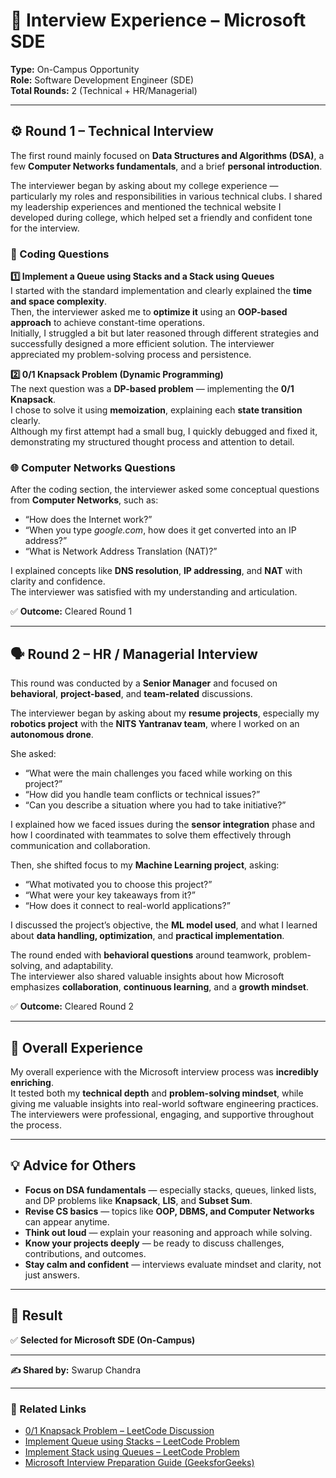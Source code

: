 # 💼 Interview Experience – Microsoft SDE

**Type:** On-Campus Opportunity  
**Role:** Software Development Engineer (SDE)  
**Total Rounds:** 2 (Technical + HR/Managerial)

---

## ⚙️ Round 1 – Technical Interview  

The first round mainly focused on **Data Structures and Algorithms (DSA)**, a few **Computer Networks fundamentals**, and a brief **personal introduction**.  

The interviewer began by asking about my college experience — particularly my roles and responsibilities in various technical clubs. I shared my leadership experiences and mentioned the technical website I developed during college, which helped set a friendly and confident tone for the interview.  

### 🧩 Coding Questions  

**1️⃣ Implement a Queue using Stacks and a Stack using Queues**  
I started with the standard implementation and clearly explained the **time and space complexity**.  
Then, the interviewer asked me to **optimize it** using an **OOP-based approach** to achieve constant-time operations.  
Initially, I struggled a bit but later reasoned through different strategies and successfully designed a more efficient solution. The interviewer appreciated my problem-solving process and persistence.  

**2️⃣ 0/1 Knapsack Problem (Dynamic Programming)**  
The next question was a **DP-based problem** — implementing the **0/1 Knapsack**.  
I chose to solve it using **memoization**, explaining each **state transition** clearly.  
Although my first attempt had a small bug, I quickly debugged and fixed it, demonstrating my structured thought process and attention to detail.  

### 🌐 Computer Networks Questions  

After the coding section, the interviewer asked some conceptual questions from **Computer Networks**, such as:  
- “How does the Internet work?”  
- “When you type *google.com*, how does it get converted into an IP address?”  
- “What is Network Address Translation (NAT)?”  

I explained concepts like **DNS resolution**, **IP addressing**, and **NAT** with clarity and confidence.  
The interviewer was satisfied with my understanding and articulation.  

✅ **Outcome:** Cleared Round 1  

---

## 🗣️ Round 2 – HR / Managerial Interview  

This round was conducted by a **Senior Manager** and focused on **behavioral**, **project-based**, and **team-related** discussions.  

The interviewer began by asking about my **resume projects**, especially my **robotics project** with the **NITS Yantranav team**, where I worked on an **autonomous drone**.  

She asked:  
- “What were the main challenges you faced while working on this project?”  
- “How did you handle team conflicts or technical issues?”  
- “Can you describe a situation where you had to take initiative?”  

I explained how we faced issues during the **sensor integration** phase and how I coordinated with teammates to solve them effectively through communication and collaboration.  

Then, she shifted focus to my **Machine Learning project**, asking:  
- “What motivated you to choose this project?”  
- “What were your key takeaways from it?”  
- “How does it connect to real-world applications?”  

I discussed the project’s objective, the **ML model used**, and what I learned about **data handling, optimization**, and **practical implementation**.  

The round ended with **behavioral questions** around teamwork, problem-solving, and adaptability.  
The interviewer also shared valuable insights about how Microsoft emphasizes **collaboration**, **continuous learning**, and a **growth mindset**.  

✅ **Outcome:** Cleared Round 2  

---

## 🌟 Overall Experience  

My overall experience with the Microsoft interview process was **incredibly enriching**.  
It tested both my **technical depth** and **problem-solving mindset**, while giving me valuable insights into real-world software engineering practices.  
The interviewers were professional, engaging, and supportive throughout the process.  

---

## 💡 Advice for Others  

- **Focus on DSA fundamentals** — especially stacks, queues, linked lists, and DP problems like **Knapsack**, **LIS**, and **Subset Sum**.  
- **Revise CS basics** — topics like **OOP, DBMS, and Computer Networks** can appear anytime.  
- **Think out loud** — explain your reasoning and approach while solving.  
- **Know your projects deeply** — be ready to discuss challenges, contributions, and outcomes.  
- **Stay calm and confident** — interviews evaluate mindset and clarity, not just answers.  

---

## 🏁 Result  
✅ **Selected for Microsoft SDE (On-Campus)**  

---

**✍️ Shared by:** Swarup  Chandra

---

### 🔗 Related Links  
- [0/1 Knapsack Problem – LeetCode Discussion](https://leetcode.com/problems/knapsack/)  
- [Implement Queue using Stacks – LeetCode Problem](https://leetcode.com/problems/implement-queue-using-stacks/)  
- [Implement Stack using Queues – LeetCode Problem](https://leetcode.com/problems/implement-stack-using-queues/)  
- [Microsoft Interview Preparation Guide (GeeksforGeeks)](https://www.geeksforgeeks.org/microsoft-interview-preparation/)
